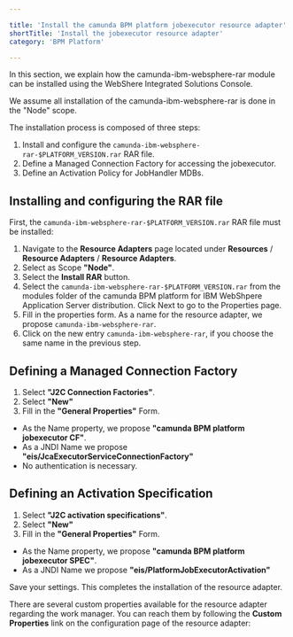 ```yaml
---

title: 'Install the camunda BPM platform jobexecutor resource adapter'
shortTitle: 'Install the jobexecutor resource adapter'
category: 'BPM Platform'

---
```



In this section, we explain how the camunda-ibm-websphere-rar module can be installed using the WebShere Integrated Solutions Console.

<div class="alert alert-info">
We assume all installation of the camunda-ibm-websphere-rar is done in the "Node" scope.
</div>

The installation process is composed of three steps:

1. Install and configure the <code>camunda-ibm-websphere-rar-$PLATFORM_VERSION.rar</code> RAR file.
2. Define a Managed Connection Factory for accessing the jobexecutor.
3. Define an Activation Policy for JobHandler MDBs.


## Installing and configuring the RAR file

First, the <code>camunda-ibm-websphere-rar-$PLATFORM_VERSION.rar</code> RAR file must be installed:

1. Navigate to the **Resource Adapters** page located under **Resources** / **Resource Adapters** / **Resource Adapters**.
2. Select as Scope **"Node"**.
3. Select the **Install RAR** button.
4. Select the <code>camunda-ibm-websphere-rar-$PLATFORM_VERSION.rar</code> from the modules folder of the camunda BPM platform for IBM WebShpere Application Server distribution. Click Next to go to the Properties page.
5. Fill in the properties form. As a name for the resource adapter, we propose <code>camunda-ibm-websphere-rar</code>.
6. Click on the new entry <code>camunda-ibm-websphere-rar</code>, if you choose the same name in the previous step.


## Defining a Managed Connection Factory

1. Select **"J2C Connection Factories"**.
2. Select **"New"**
3. Fill in the **"General Properties"** Form.
  * As the Name property, we propose **"camunda BPM platform jobexecutor CF"**.
  * As a JNDI Name we propose **"eis/JcaExecutorServiceConnectionFactory"**
  * No authentication is necessary.


## Defining an Activation Specification

1. Select **"J2C activation specifications"**.
2. Select **"New"**
3. Fill in the **"General Properties"** Form.
  * As the Name property, we propose **"camunda BPM platform jobexecutor SPEC"**.
  * As a JNDI Name we propose **"eis/PlatformJobExecutorActivation"**

Save your settings. This completes the installation of the resource adapter.

<div class="alert alert-info">
  There are several custom properties available for the resource adapter regarding the work manager. You can reach them by following the <strong>Custom Properties</strong> link on the configuration page of the resource adapter:

  <a href="ref:asset:/guides/installation-guide/was/assets/img/ra-properties.png" target="_blank">
    <img class="tile" src="ref:asset:/guides/installation-guide/was/assets/img/ra-properties.png" alt=""/>
  </a>
</div>